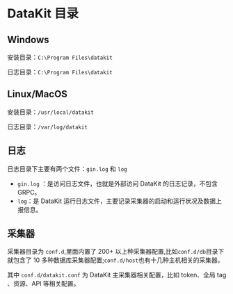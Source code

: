 # DataKit 目录

## Windows

安装目录：`C:\Program Files\datakit`

日志目录：`C:\Program Files\datakit`

## Linux/MacOS

安装目录：`/usr/local/datakit`

日志目录：`/var/log/datakit`

## 日志

日志目录下主要有两个文件：`gin.log` 和 `log`

- `gin.log` ：是访问日志文件，也就是外部访问 DataKit 的日志记录，不包含 GRPC。
- `log`：是 DataKit 运行日志文件，主要记录采集器的启动和运行状况及数据上报信息。

## 采集器

采集器目录为 `conf.d`,里面内置了 200+ 以上种采集器配置,比如`conf.d/db`目录下就包含了 10 多种数据库采集器配置;`conf.d/host`也有十几种主机相关的采集器。

其中 `conf.d/datakit.conf` 为 DataKit 主采集器相关配置，比如 token、全局 tag 、资源、API 等相关配置。





